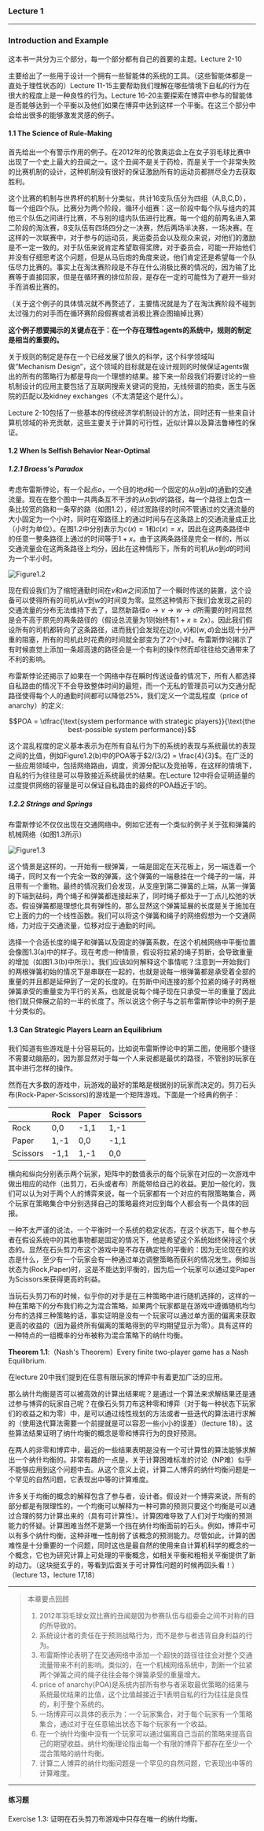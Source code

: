 ### Lecture 1 

----

### Introduction and Example

这本书一共分为三个部分，每一个部分都有自己的首要的主题。Lecture 2-10

主要给出了一些用于设计一个拥有一些智能体的系统的工具。（这些智能体都是一直处于理性状态的）Lecture 11-15主要帮助我们理解在哪些情境下自私的行为在很大的程度上是一种良性的行为。Lecture 16-20主要探索在博弈中参与的智能体是否能够达到一个平衡以及他们如果在博弈中达到这样一个平衡。在这三个部分中会给出很多的能够激发灵感的例子。

#### 1.1 The Science of Rule-Making

首先给出一个有警示作用的例子。在2012年的伦敦奥运会上在女子羽毛球比赛中出现了一个史上最大的丑闻之一。这个丑闻不是关于药检，而是关于一个非常失败的比赛机制的设计，这种机制没有很好的保证激励所有的运动员都拼尽全力去获取胜利。

这个比赛的机制与世界杯的机制十分类似，共计16支队伍分为四组（A,B,C,D），每一个组四个队。比赛分为两个阶段，循环小组赛：这一阶段中每个队与组内的其他三个队伍之间进行比赛，不与别的组内队伍进行比赛。每一个组的前两名进入第二阶段的淘汰赛，8支队伍有四场四分之一决赛，然后两场半决赛，一场决赛。在这样的一次联赛中，对于参与的运动员，奥运委员会以及观众来说，对他们的激励是不一定一致的。对于队伍来说肯定希望取得奖牌，对于委员会，可能一开始他们并没有仔细思考这个问题，但是从马后炮的角度来说，他们肯定还是希望每一个队伍尽力比赛的。事实上在淘汰赛阶段是不存在什么消极比赛的情况的，因为输了比赛等于直接回家，但是在循环赛的排位阶段，是存在一定的可能性为了避开一些对手而消极比赛的。

（关于这个例子的具体情况就不再赘述了，主要情况就是为了在淘汰赛阶段不碰到太过强力的对手而在循环赛阶段假赛或者消极比赛企图输掉比赛）

**这个例子想要揭示的关键点在于：在一个存在理性agents的系统中，规则的制定是相当的重要的。**

关于规则的制定是存在一个已经发展了很久的科学，这个科学领域叫做“Mechanism Design”，这个领域的目标就是在设计规则的时候保证agents做出的所有的策略行为都是导向一个理想的结果。接下来一阶段我们将要讨论的一些机制设计的应用主要包括了互联网搜索关键词的竞拍，无线频谱的拍卖，医生与医院的匹配以及kidney exchanges（不太清楚这个是什么）。

Lecture 2-10包括了一些基本的传统经济学机制设计的方法，同时还有一些来自计算机领域的补充贡献，这些主要关于计算的可行性，近似计算以及算法鲁棒性的保证。

#### 1.2 When Is Selfish Behavior Near-Optimal

##### 1.2.1 Braess's Paradox

考虑布雷斯悖论，有一个起点$o$，一个目的地$d$和一个固定的从$o$到$d$的通勤的交通流量。现在在整个图中一共两条互不干涉的从$o$到$d$的路径，每一个路径上包含一条比较宽的路和一条窄的路（如图1.2），经过宽路径的时间不管通过的交通流量的大小固定为一个小时，同时在窄路径上的通过时间与在这条路上的交通流量成正比（小时为单位）。在图1.2中分别表示为$c(x) = 1$和$c(x) = x$，因此在这两条路径中的任意一整条路径上通过的时间等于$1+x$。由于这两条路径是完全一样的，所以交通流量会在这两条路径上均分，因此在这种情形下，所有的司机从$o$到$d$的时间为一个半小时。

![Figure1.2](braess_paradox.png)

现在假设我们为了缩短通勤时间在$v$和$w$之间添加了一个瞬时传送的装置，这个设备可以使得所有的司机从$v$到$w$的时间变为零。显然这种情形下我们会发现之前的交通流量的分布无法维持下去了，显然新路径$o\rightarrow v \rightarrow w \rightarrow d$所需要的时间显然是会不高于原先的两条路径的（假设总流量为1则始终有$1+x \geq 2x$）。因此我们假设所有的司机都转向了这条路径，进而我们会发现在边$(o,v)$和$(w,d)$会出现十分严重的阻塞，所有的司机此时花费的时间就全部变为了2个小时。布雷斯悖论揭示了有时候直觉上添加一条超高速的路径会是一个有利的操作然而却往往给交通带来了不利的影响。

布雷斯悖论还揭示了如果在一个网络中存在瞬时传送设备的情况下，所有人都选择自私路由的情况下不会导致整体时间的最短，而一个无私的管理员可以为交通分配路径使得每个人的通勤时间都可以降低$25\%$，我们定义一个混乱程度（price of anarchy）的定义:

$$POA = \dfrac{\text{system performance with strategic players}}{\text{the best-possible system performance}}$$

这个混乱程度的定义基本表示为在所有自私行为下的系统的表现与系统最优的表现之间的比值，例如Figure1.2(b)中的POA等于$2/(3/2) = \frac{4}{3}$。在广泛的一些应用领域中，包括网络路由，调度，资源分配以及竞拍等，在这样的情境下，自私的行为往往是可以导致接近系统最优的结果。在Lecture 12中将会证明适量的过度提供网络的容量是可以保证自私路由的最终的POA趋近于1的。

##### 1.2.2 Strings and Springs

布雷斯悖论不仅仅出现在交通网络中。例如它还有一个类似的例子关于弦和弹簧的机械网络（如图1.3所示）

![Figure1.3](strings_and_springs.png)

这个情景是这样的，一开始有一根弹簧，一端是固定在天花板上，另一端连着一个绳子，同时又有一个完全一致的弹簧，这个弹簧的一端悬挂在一个绳子的一端，并且带有一个重物。最终的情况我们会发现，从支座到第二弹簧的上端，从第一弹簧的下端到砝码，两个绳子和弹簧都连接起来了，同时绳子都处于一丁点儿松弛的状态。假设弹簧都是理想化具有弹性的，那么显然这个弹簧延展的长度是关于施加在它上面的力的一个线性函数。我们可以将这个弹簧和绳子的网络假想为一个交通网络，力对应于交通流量，位移对应于通勤的时间。

选择一个合适长度的绳子和弹簧以及固定的弹簧系数，在这个机械网络中平衡位置会像图1.3(a)中的样子。现在考虑一种情景，假设将拉紧的绳子剪断，会导致重量的增加（如图1.3(b)中所示）。我们应该如何解释这个事情呢？注意到一开始我们的两根弹簧初始的情况下是串联在一起的，也就是说每一根弹簧都是承受着全部的重量的并且都是延伸到了一定的长度的。在剪断中间连接的那个拉紧的绳子时两根弹簧承受的重量变为平行的关系，也就是说每个绳子现在只承受一半的重量了因此他们就只伸展之前的一半的长度了。所以说这个例子与之前布雷斯悖论中的例子是十分类似的。

#### 1.3 Can Strategic Players Learn an Equilibrium

我们知道有些游戏是十分容易玩的，比如说布雷斯悖论中的第二图，使用那个捷径不需要动脑筋的，因为那显然对于每一个人来说都是最优的路径，不管别的玩家在其中进行怎样的操作。

然而在大多数的游戏中，玩游戏的最好的策略是根据别的玩家而决定的。剪刀石头布(Rock-Paper-Scissors)的游戏是一个矩阵游戏。下面是一个经典的例子：

|          | Rock | Paper | Scissors |
| -------- | ---- | ----- | -------- |
| Rock     | 0,0  | -1,1  | 1,-1     |
| Paper    | 1,-1 | 0,0   | -1,1     |
| Scissors | -1,1 | 1,-1  | 0,0      |

横向和纵向分别表示两个玩家，矩阵中的数值表示的每个玩家在对应的一次游戏中做出相应的动作（出剪刀，石头或者布）所能带给自己的收益。更加一般化的，我们可以认为对于两个人的博弈来说，每一个玩家都有一个对应的有限策略集合，两个玩家在策略集合中分别选择自己的策略最终对应到每个人都会有一个具体的回报。

一种不太严谨的说法，一个平衡时一个系统的稳定状态，在这个状态下，每个参与者在假设系统中的其他事物都是固定的情况下，他是希望这个系统始终保持这个状态的。显然在石头剪刀布这个游戏中是不存在确定性的平衡的：因为无论现在的状态是什么，至少有一个玩家会有一种通过单边调整策略而获利的情况发生。例如当状态为(Rock,Paper)时，这是不能达到平衡的，因为后一个玩家可以通过变Paper为Scissors来获得更高的利益。

当玩石头剪刀布的时候，似乎你的对手是在三种策略中进行随机选择的，这样的一种在策略下的分布我们称之为混合策略，如果两个玩家都是在游戏中遵循随机均匀分布的选择三种策略的话，事实证明是没有一个玩家可以通过单方面的偏离来获取更高的收益的（因为最终所有偏离的策略得到的平均期望显示为零）。具有这样的一种特点的一组概率的分布被称为混合策略下的纳什均衡。

**Theorem 1.1**:（Nash's Theorem）Every finite two-player game has a Nash Equilibrium.

在lecture 20中我们提到在任意有限玩家的博弈中有着更加广泛的应用。

那么纳什均衡是否可以被高效的计算出结果呢？是通过一个算法来求解结果还是通过参与博弈的玩家自己呢？在像石头剪刀布这种零和博弈（对于每一种状态下玩家们的收益之和为零）中，是可以通过线性规划的方法或者一些迭代的算法进行求解的（使用迭代算法需要一个前提就是可以容忍一些小小的误差）（lecture 18）。这些算法结果证明了纳什均衡的概念是零和博弈行为的良好预测。

在两人的非零和博弈中，最近的一些结果表明是没有一个可计算性的算法能够求解出一个纳什均衡的。非常有趣的一点是，关于计算困难标准的讨论（NP难）似乎不能够应用到这个问题中去。从这个意义上说，计算二人博弈的纳什均衡问题是一个罕见的自然问题，它表现出中等的计算难度。

许多关于均衡的概念的解释包含了参与者，设计者。假设对一个博弈来说，所有的部分都是有限理性的，一个均衡可以解释为一种可靠的预测只要这个均衡是可以通过合理的努力计算出来的（具有可计算性）。计算困难导致了人们对于均衡的预测能力的怀疑。计算困难当然不是第一个挡在纳什均衡面前的石头。例如，博弈中可以有多个纳什均衡，这种非唯一性削弱了该概念的预测能力。尽管如此，计算的困难性是十分重要的一个问题，同时这也是最自然的使用来自计算机科学的概念的一个概念，它也为研究计算上可处理的平衡概念，如相关平衡和粗相关平衡提供了新的动力。（这块挺玄乎的，等看到后面关于可计算性问题的时候再回头看！）（lecture 13，lecture 17,18）

----

>本章要点回顾
>
>1. 2012年羽毛球女双比赛的丑闻是因为参赛队伍与组委会之间不对称的目的所导致的。
>2. 系统设计者的责任在于预测战略行为，而不是参与者违背自身利益的行为。
>3. 布雷斯悖论表明了在交通网络中添加一个超快的路径往往会对整个交通流量带来不利的影响。类似的，在一个机械网络系统中，割断一个拉紧两个弹簧之间的绳子往往会每个弹簧承受的重量增大。
>4. price of anarchy(POA)是系统内部所有参与者采取最优策略的结果与系统最优结果的比值，这个比值越接近于1表明自私的行为往往是良性的，利于整个系统的。
>5. 一场博弈可以具体的表示为：一个玩家集合，对于每个玩家有一个策略集合，通过对于在任意输出状态下每个玩家有一个收益。
>6. 在一个纳什均衡中没有一个玩家可以通过偏离自己当前的策略来提高自己的期望收益。纳什均衡理论指出每一个有限的博弈下都存在至少一个混合策略的纳什均衡。
>7. 计算二人博弈的纳什均衡问题是一个罕见的自然问题，它表现出中等的计算难度。

----

#### 练习题

Exercise 1.3: 证明在石头剪刀布游戏中只存在唯一的纳什均衡。

